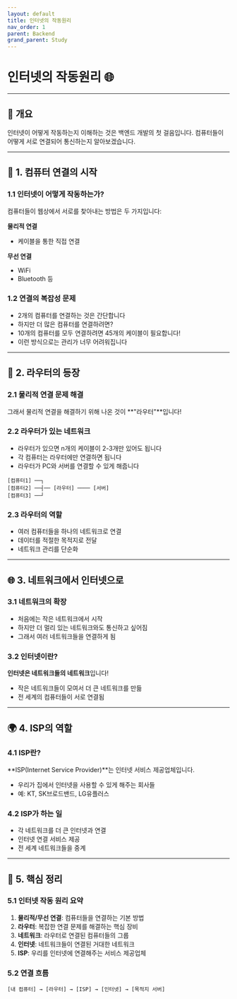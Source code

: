 ```yaml
---
layout: default
title: 인터넷의 작동원리
nav_order: 1
parent: Backend
grand_parent: Study
---
```


# 인터넷의 작동원리 🌐

---

## 📖 개요

인터넷이 어떻게 작동하는지 이해하는 것은 백엔드 개발의 첫 걸음입니다. 컴퓨터들이 어떻게 서로 연결되어 통신하는지 알아보겠습니다.

---

## 🔌 1. 컴퓨터 연결의 시작

### 1.1 인터넷이 어떻게 작동하는가?
컴퓨터들이 웹상에서 서로를 찾아내는 방법은 두 가지입니다:

**물리적 연결**
- 케이블을 통한 직접 연결

**무선 연결** 
- WiFi
- Bluetooth 등

### 1.2 연결의 복잡성 문제
- 2개의 컴퓨터를 연결하는 것은 간단합니다
- 하지만 더 많은 컴퓨터를 연결하려면?
- 10개의 컴퓨터를 모두 연결하려면 45개의 케이블이 필요합니다!
- 이런 방식으로는 관리가 너무 어려워집니다

---

## 🔄 2. 라우터의 등장

### 2.1 물리적 연결 문제 해결
그래서 물리적 연결을 해결하기 위해 나온 것이 **"라우터"**입니다!

### 2.2 라우터가 있는 네트워크
- 라우터가 있으면 n개의 케이블이 2-3개만 있어도 됩니다
- 각 컴퓨터는 라우터에만 연결하면 됩니다
- 라우터가 PC와 서버를 연결할 수 있게 해줍니다

```
[컴퓨터1] ──┐
[컴퓨터2] ──┤── [라우터] ──── [서버]
[컴퓨터3] ──┘
```

### 2.3 라우터의 역할
- 여러 컴퓨터들을 하나의 네트워크로 연결
- 데이터를 적절한 목적지로 전달
- 네트워크 관리를 단순화

---

## 🌐 3. 네트워크에서 인터넷으로

### 3.1 네트워크의 확장
- 처음에는 작은 네트워크에서 시작
- 하지만 더 멀리 있는 네트워크와도 통신하고 싶어짐
- 그래서 여러 네트워크들을 연결하게 됨

### 3.2 인터넷이란?
**인터넷은 네트워크들의 네트워크**입니다!
- 작은 네트워크들이 모여서 더 큰 네트워크를 만듦
- 전 세계의 컴퓨터들이 서로 연결됨

---

## 🌍 4. ISP의 역할

### 4.1 ISP란?
**ISP(Internet Service Provider)**는 인터넷 서비스 제공업체입니다.
- 우리가 집에서 인터넷을 사용할 수 있게 해주는 회사들
- 예: KT, SK브로드밴드, LG유플러스

### 4.2 ISP가 하는 일
- 각 네트워크를 더 큰 인터넷과 연결
- 인터넷 연결 서비스 제공
- 전 세계 네트워크들을 중계

---

## 🎯 5. 핵심 정리

### 5.1 인터넷 작동 원리 요약
1. **물리적/무선 연결**: 컴퓨터들을 연결하는 기본 방법
2. **라우터**: 복잡한 연결 문제를 해결하는 핵심 장비
3. **네트워크**: 라우터로 연결된 컴퓨터들의 그룹
4. **인터넷**: 네트워크들이 연결된 거대한 네트워크
5. **ISP**: 우리를 인터넷에 연결해주는 서비스 제공업체

### 5.2 연결 흐름
```
[내 컴퓨터] → [라우터] → [ISP] → [인터넷] → [목적지 서버]
```